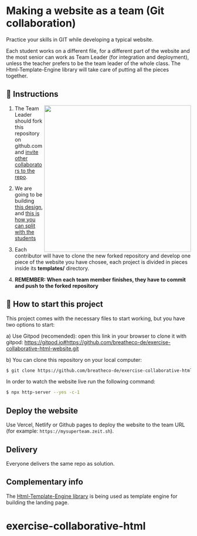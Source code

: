 # Making a website as a team (Git collaboration)

Practice your skills in GIT while developing a typical website.

Each student works on a different file, for a different part of the website and the most senior can work as Team Leader (for integration and deployment), unless the teacher prefers to be the team leader of the whole class. The Html-Template-Engine library will take care of putting all the pieces together.

## 📝 Instructions

<img align="right" height="400" src="https://github.com/breatheco-de/exercise-collaborative-html-website/blob/master/website1/designs/guide.jpg?raw=true" />

1. The Team Leader should fork this repository on github.com and [invite other collaborators to the repo](https://github.com/breatheco-de/exercise-git-collabration/blob/master/iOBmU5zYqA.gif).

2. We are going to be building [this design](https://raw.githubusercontent.com/breatheco-de/exercise-collaborative-html-website/master/website1/designs/thumb.jpg), and [this is how you can split with the students](https://github.com/breatheco-de/exercise-collaborative-html-website/blob/master/website1/designs/guide.jpg?raw=true)

3. Each contributor will have to clone the new forked repository and develop one piece of the website you have chosee, each project is divided in pieces inside its **templates/** directory.

4. **REMEMBER: When each team member finishes, they have to commit and push to the forked repository**

## 🌱  How to start this project

This project comes with the necessary files to start working, but you have two options to start:

a) Use Gitpod (recomended): open this link in your browser to clone it with gitpod: https://gitpod.io#https://github.com/breatheco-de/exercise-collaborative-html-website.git

b) You can clone this repository on your local computer:

```sh
$ git clone https://github.com/breatheco-de/exercise-collaborative-html-website.git
```

In order to watch the website live run the following command:

```bash
$ npx http-server --yes -c-1
```

## Deploy the website

Use Vercel, Netlify or Github pages to deploy the website to the team URL (for example: `https://mysuperteam.zeit.sh`).

## Delivery

Everyone delivers the same repo as solution.

## Complementary info

The [Html-Template-Engine library](https://github.com/alesanchezr/html-template-engine) is being used as template engine for building the landing page.

# exercise-collaborative-html
